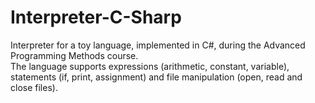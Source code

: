 # Interpreter-C-Sharp
Interpreter for a toy language, implemented in C#, during the Advanced Programming Methods course. <br>
The language supports expressions (arithmetic, constant, variable), 
statements (if, print, assignment) and file manipulation (open, read and close files).
